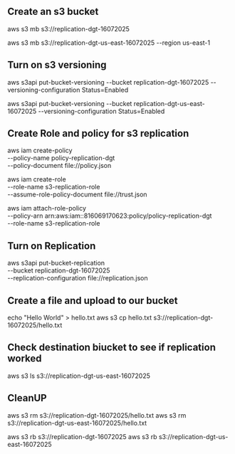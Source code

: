 ## Create an s3 bucket 
aws s3 mb s3://replication-dgt-16072025 

aws s3 mb s3://replication-dgt-us-east-16072025 --region us-east-1

## Turn on s3 versioning
aws s3api put-bucket-versioning --bucket replication-dgt-16072025 --versioning-configuration Status=Enabled

aws s3api put-bucket-versioning --bucket replication-dgt-us-east-16072025 --versioning-configuration Status=Enabled

## Create Role and policy for s3 replication 
aws iam create-policy \
    --policy-name policy-replication-dgt \
    --policy-document file://policy.json


aws iam create-role \
    --role-name s3-replication-role \
    --assume-role-policy-document file://trust.json


aws iam attach-role-policy \
    --policy-arn arn:aws:iam::816069170623:policy/policy-replication-dgt \
    --role-name s3-replication-role

## Turn on Replication

aws s3api put-bucket-replication \
    --bucket replication-dgt-16072025  \
    --replication-configuration file://replication.json

## Create a file and upload to our bucket
echo "Hello World" > hello.txt
aws s3 cp hello.txt s3://replication-dgt-16072025/hello.txt

## Check destination biucket to see if replication worked

aws s3 ls s3://replication-dgt-us-east-16072025

## CleanUP
aws s3 rm s3://replication-dgt-16072025/hello.txt
aws s3 rm s3://replication-dgt-us-east-16072025/hello.txt

aws s3 rb s3://replication-dgt-16072025 
aws s3 rb s3://replication-dgt-us-east-16072025 
